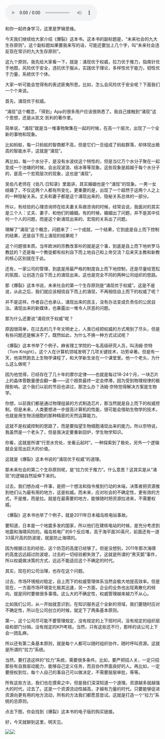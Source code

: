 <audio src="http://igetoss.cdn.igetget.com/mp3/201710/10/201710102254462310339407.mp3" controls="controls">您的浏览器不支持 audio 标签。</audio><p>和你一起终身学习，这里是罗辑思维。</p><p>今天我们继续给大家介绍《爆裂》这本书。这本书的副标题是，“未来社会的九大生存原则”。这个副标题如果要我来写的话，可能还要加上几个字，叫“未来社会违反现在常识的九大生存原则”。</p><p>这九个原则，我先给大家看一下，就是：涌现优于权威，拉力优于推力，指南针优于地图，风险优于安全，违抗优于服从，实践优于理论，多样性优于能力，韧性优于力量，系统优于个体。</p><p>大家一听可能会觉得有的表述匪夷所思。比如，怎么会风险优于安全呢？下面我们一个个来说。</p><p>首先，涌现优于权威。</p><p>“涌现”这个概念，「得到」App的很多用户应该很熟悉了。我自己接触到“涌现”这个思想，还是从凯文·凯利的著作里。</p><p>简单说，“涌现”就是当一堆事物聚集在一起的时候，在高一个层次，出现了一个全新的事物和现象。</p><p>比如蚂蚁，每一只蚂蚁的智商都不高，但是它们一旦组成了蚂蚁群落，却体现出极高的智能水平，这就是“涌现”。</p><p>再比如，每一个水分子，是没有水波纹这个特性的，但是当亿万个水分子聚在一起变成一个池塘的时候，会出现波浪、结冰等等现象。这些现象是超越于每个水分子的，是高一个宏观层次的现象，这也是“涌现”。</p><p>吴伯凡老师在《伯凡·日知录》里面讲，其实婚姻也是个“涌现”的现象。一男一女结婚了，不仅这两个人都有所变化，更重要的是，出现了一个超然于这两个人之上的一种隐秘关系。丈夫和妻子都是这个涌现出来的，隐秘关系总体的一部分。</p><p>所以，有经验的心理咨询师在给夫妻关系做咨询的时候，经常会说，我面对的其实是三个人：丈夫、妻子、和他们的婚姻。有的时候，婚姻出了问题，并不是其中任何一个人的问题，而是这个新涌现出来的、宏观的关系出了问题。</p><p>理解了“涌现”这个概念，问题来了：一个成就，一个结果，它到底是自上而下控制的结果，还是自下而上涌现的结果呢？</p><p>这个问题很本质。当年欧洲的宗教改革吵的就是这个事，到底是自上而下地听罗马教廷的？还是每一个教徒都有权利自下而上地自己和上帝交流？后来天主教和新教的核心区别就在于此。</p><p>还有，一家公司的管理，到底是用最严格的制度自上而下地控制，还是尽量给宽松的氛围，让创造力自下而上的涌现出来。这也是完全不同的两种公司组织的思路。</p><p>那《爆裂》这本书说，未来社会的第一个生存原则是“涌现优于权威”。这是不是说，从此之后，我们就应该相信自下而上的涌现，不再相信自上而下的权威了呢？</p><p>并不是这样。作者自己也承认，涌现出来的民主，没有办法变成负责任的公民自治。涌现出来的新媒体，也暴露出一堆令人厌恶的问题。</p><p>那为什么还要说“涌现优于权威”呢？</p><p>原因很简单，在过去的几千年文明史上，人类已经把权威的方式用到了尽头，但是有些问题还是解决不了。既然如此，为什么不换一种方式试试呢？</p><p>《爆裂》这本书举了个例子。麻省理工学院的一名高级研究人员，叫汤姆·奈特（Tom Knight）。这个人在计算机领域发明了几项关键技术，功劳卓著。但是有一天，他突然跑去上生物学课程了，和大学新生坐在一个课堂里。他一个老头，为什么这么做呢？</p><p>因为他觉得，已经存在了几十年的摩尔定律——也就是每过18-24个月，一块芯片上的晶体管数量便会翻一番——这个趋势最终一定会停滞，因为受到物理规律的极限影响。这个我们以前的节目也讲过，那怎么办？汤姆·奈特觉得解决方案是生物学。</p><p>你想，以前我们都是通过物理组装的方式制造芯片，那当然就是自上而下的权威控制。但是未来，人类要想进一步提高计算机的性能，很可能会借助生物学的技术，也就是用生物活细胞的那种精密的天然运算能力。</p><p>这就不是权威控制的思路了，而是要指望生物细胞涌现出来的能力。所以奈特说，我虽然是一个老头了，但是我决定要重新回炉，学生物学知识。</p><p>你看，这就是所谓“行至水穷处，坐看云起时”。一种探索到了极处，另外一个逻辑就会呈现出巨大的价值。</p><p>这就是《爆裂》这本书说的“涌现优于权威”的道理。</p><p>那未来社会的第二个生存原则呢，是“拉力优于推力”。什么意思？这其实是从“涌现”的逻辑自然延伸下来的。</p><p>过去，我们想办成一件事，是把一个想法和指令推到行动的末端，决策者把资源推到他们认为最有用的地方，这是权威。而未来，应对社会的不确定性，更有效的方式，不是推，而是拉。就是在最需要的地方，能够随时把资源拉进来，不需要权威。</p><p>《爆裂》这本书也举了个例子，就是2011年日本福岛核电站事故。</p><p>要知道，日本是一个地震多发的国家，所以他们在建核电站的时候，是充分考虑到地震和海啸风险的。福岛核电厂的6个反应堆，高于海平面30英尺，前面还有一道33英尺高的防波堤，就是防止海啸的。</p><p>因为根据过去的经验，这个防范的高度已经够了。但是没想到，2011年那次海啸的高度远远超过防波堤，过去的一切经验都失效了。这就是所谓的“黑天鹅”事件，所以权威做决策的方式，远远不能适应这个不确定的时代。</p><p>其实，现在的公司治理，也存在这个问题。</p><p>过去，市场环境相对稳定，自上而下的权威管理体系当然会极大地提高效率。但是现在，一方面市场环境变化极其迅速，另一方面，企业的业务也出现离散化的倾向，就是同时要做很多事情。这么大的不确定性，权威管理越来越力不从心。</p><p>比如我们公司，从一开始就意识到，在知识服务这个全新的领域，我们要随时应对不确定性，所以在公司创立的时候，就定下了两条基本原则。</p><p>第一，这个公司尽可能不要管理规定，没有规定的上下班时间，没有规定的组织层级和部门分隔，没有规定的KPI考核。当然，只有这些还不行，那样的话公司上下会一团乱麻。</p><p>所以还有第二条基本原则，就是每个人都可以随时组织协作，随时呼叫资源。这就是所谓的“拉力”系统。</p><p>当然，要打造这样的“拉力”系统，需要很多条件。比如，要严把招人关，一定只招那些有自我驱动能力，能够自己定义任务，而且协作界面良好的人。再比如，一定要授权到位，每个人自己的事自己可以做决定，不需要层层审批，等等。</p><p>所有这些方法，我们也在摸索之中，但是我们深深知道一个道理。资源越多就越强大的时代，过去了。这是一个资源流动性越高，才越有力量的时代。只要能够促进资源向更有用的地方流动，所有的方法我们都愿意尝试。这就是打造一个“拉力”系统的总原则。</p><p>点击下图，你会找到《爆裂》这本书的电子版的购买链接。</p><p>好，今天就聊到这里，明天见。</p><img src="https://piccdn.igetget.com/img/201710/10/201710102257334857219928.jpg" /><img src="https://piccdn.igetget.com/img/201710/10/201710102256462837537572.jpg" />
